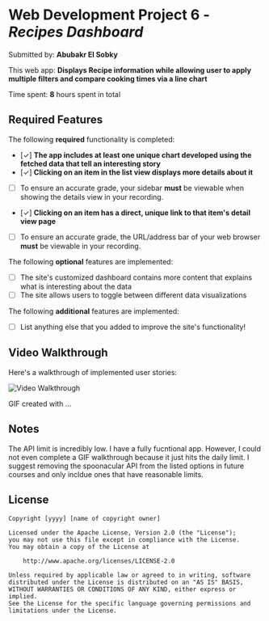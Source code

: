 # Web Development Project 6 - *Recipes Dashboard*

Submitted by: **Abubakr El Sobky**

This web app: **Displays Recipe information while allowing user to apply multiple filters and compare cooking times via a line chart**

Time spent: **8** hours spent in total

## Required Features

The following **required** functionality is completed:

- [✓] **The app includes at least one unique chart developed using the fetched data that tell an interesting story**
- [✓] **Clicking on an item in the list view displays more details about it**
- [ ] To ensure an accurate grade, your sidebar **must** be viewable when showing the details view in your recording.
- [✓] **Clicking on an item has a direct, unique link to that item's detail view page**
- [ ] To ensure an accurate grade, the URL/address bar of your web browser **must** be viewable in your recording.  

The following **optional** features are implemented:

- [ ] The site's customized dashboard contains more content that explains what is interesting about the data
- [ ] The site allows users to toggle between different data visualizations

The following **additional** features are implemented:

* [ ] List anything else that you added to improve the site's functionality!

## Video Walkthrough

Here's a walkthrough of implemented user stories:

<img src='http://i.imgur.com/link/to/your/gif/file.gif' title='Video Walkthrough' width='' alt='Video Walkthrough' />

<!-- Replace this with whatever GIF tool you used! -->
GIF created with ...  
<!-- Recommended tools:
[Kap](https://getkap.co/) for macOS
[ScreenToGif](https://www.screentogif.com/) for Windows
[peek](https://github.com/phw/peek) for Linux. -->

## Notes

The API limit is incredibly low. I have a fully fucntional app. However, I could not even complete a GIF walkthrough because it just hits the daily limit. I suggest removing the spoonacular API from the listed options in future courses and only incldue ones that have reasonable limits.

## License

    Copyright [yyyy] [name of copyright owner]

    Licensed under the Apache License, Version 2.0 (the "License");
    you may not use this file except in compliance with the License.
    You may obtain a copy of the License at

        http://www.apache.org/licenses/LICENSE-2.0

    Unless required by applicable law or agreed to in writing, software
    distributed under the License is distributed on an "AS IS" BASIS,
    WITHOUT WARRANTIES OR CONDITIONS OF ANY KIND, either express or implied.
    See the License for the specific language governing permissions and
    limitations under the License.
